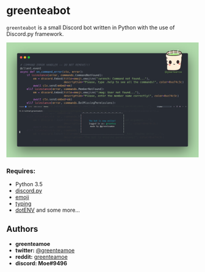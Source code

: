 # greenteabot

``greenteabot`` is a small Discord bot written in Python with the use of Discord.py framework.

![](https://github.com/greenteamoe/greenteabot/blob/main/carbon_code.png)


### Requires:

- Python 3.5
- [discord.py](https://github.com/rapptz/discord.py)
- [emoji](https://pypi.org/project/emoji/)
- [typing](https://pypi.org/project/typing/)
- [dotENV](https://pypi.org/project/python-dotenv/)
and some more...

## Authors

* **greenteamoe**
* **twitter:** [@greenteamoe](https://twitter.com/greenteamoe)
* **reddit:** [greenteamoe](https://www.reddit.com/user/greenteamoe)
* **discord: Moe#9496**
